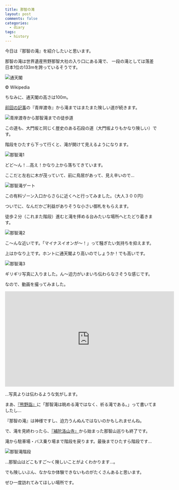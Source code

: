 ```yaml
---
title: 那智の滝
layout: post
comments: false
categories:
  - diary
tags:
  - history
---
```

今日は『那智の滝』を紹介したいと思います。

那智の滝は世界遺産熊野那智大社の入り口にある滝で、
一段の滝としては落差日本1位の133mを誇っているそうです。

![通天閣][1]

&#169; Wikipedia

ちなみに、通天閣の高さは100m。

[前回の記事][a1]の『青岸渡寺』から滝まではまたまた険しい道が続きます。

![青岸渡寺から那智滝までの徒歩道][2]

この道も、大門坂と同じく歴史のある石段の道（大門坂よりもかなり険しい）です。

階段をひたすら下って行くと、滝が開けて見えるようになります。

![那智滝1][3]

どど～ん！…高え！かなり上から落ちてきています。

ここだと左右に木が茂っていて、前に鳥居があって、見え辛いので…

![那智滝ゲート][4]

この有料ゾーン入口からさらに近くへと行ってみました。（大人３００円）

ついでに、なんだかご利益がありそうな小さい御札をもらえます。

徒歩２分（これまた階段）進むと滝を拝める台みたいな場所へとたどり着きます。

![那智滝2][5]

こ～んな近いです。「マイナスイオンが～！」って騒ぎたい気持ちを抑えます。

上はかなり上です。ホントに通天閣より高いのでしょうか！でも高いです。

![那智滝3][6]

ギリギリ写真に入りました。ん～迫力がいまいち伝わらなさそうな感じです。

なので、動画を撮ってみました。

<iframe width="560" height="315" src="https://www.youtube.com/embed/R8oVLqlbGMg" frameborder="0" allowfullscreen></iframe>

…写真よりは伝わるような気がします。

まあ、[『熊野詣』][a2]に「那智滝は眺める滝ではなく、祈る滝である。」って書いてましたし…

『那智の滝』は神様ですし、迫力うんぬんではないのかもしれませんね。

で、滝を見終わったら、[『補陀洛山寺』][a3]から始まった那智山巡りも終了です。

滝から駐車場・バス乗り場まで階段を戻ります。最後までひたすら階段です…

![那智滝階段][7]

…那智山はどこもすご～く険しいことがよくわかります…。

でも険しいぶん、なかなか体験できないものがたくさんあると思います。

ぜひ一度訪れてみてほしい場所です。


 [1]: /img/uploads/2010/03/nachi-fall-1.jpg
 [2]: /img/uploads/2010/03/nachi-fall-2.jpg
 [3]: /img/uploads/2010/03/nachi-fall-3.jpg
 [4]: /img/uploads/2010/03/nachi-fall-4.jpg
 [5]: /img/uploads/2010/03/nachi-fall-5.jpg
 [6]: /img/uploads/2010/03/nachi-fall-6.jpg
 [7]: /img/uploads/2010/03/nachi-fall-7.jpg

 [a1]: /diary/seigantoji-temple.html "那智山青岸渡寺"
 [a2]: /diary/kumanomode-gorai-shigeru.html "『熊野詣 三山信仰と文化』五来 重"
 [a3]: /diary/nachi-sta-to-fudarakusan-temple.html "那智駅～補陀洛山寺"
